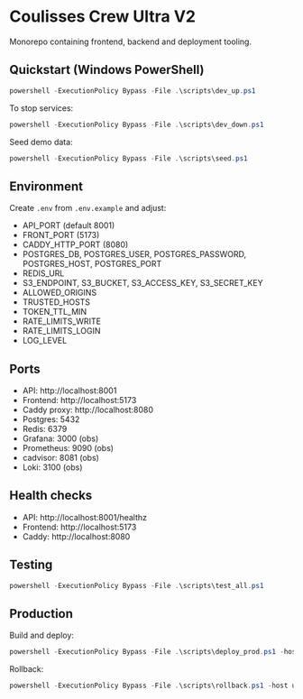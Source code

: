 # Coulisses Crew Ultra V2

Monorepo containing frontend, backend and deployment tooling.

## Quickstart (Windows PowerShell)

```powershell
powershell -ExecutionPolicy Bypass -File .\scripts\dev_up.ps1
```

To stop services:

```powershell
powershell -ExecutionPolicy Bypass -File .\scripts\dev_down.ps1
```

Seed demo data:

```powershell
powershell -ExecutionPolicy Bypass -File .\scripts\seed.ps1
```

## Environment

Create `.env` from `.env.example` and adjust:

- API_PORT (default 8001)
- FRONT_PORT (5173)
- CADDY_HTTP_PORT (8080)
- POSTGRES_DB, POSTGRES_USER, POSTGRES_PASSWORD, POSTGRES_HOST, POSTGRES_PORT
- REDIS_URL
- S3_ENDPOINT, S3_BUCKET, S3_ACCESS_KEY, S3_SECRET_KEY
- ALLOWED_ORIGINS
- TRUSTED_HOSTS
- TOKEN_TTL_MIN
- RATE_LIMITS_WRITE
- RATE_LIMITS_LOGIN
- LOG_LEVEL

## Ports

- API: http://localhost:8001
- Frontend: http://localhost:5173
- Caddy proxy: http://localhost:8080
- Postgres: 5432
- Redis: 6379
- Grafana: 3000 (obs)
- Prometheus: 9090 (obs)
- cadvisor: 8081 (obs)
- Loki: 3100 (obs)

## Health checks

- API: http://localhost:8001/healthz
- Frontend: http://localhost:5173
- Caddy: http://localhost:8080

## Testing

```powershell
powershell -ExecutionPolicy Bypass -File .\scripts\test_all.ps1
```

## Production

Build and deploy:

```powershell
powershell -ExecutionPolicy Bypass -File .\scripts\deploy_prod.ps1 -host user@server
```

Rollback:

```powershell
powershell -ExecutionPolicy Bypass -File .\scripts\rollback.ps1 -host user@server
```
